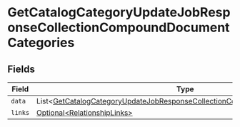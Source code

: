 # GetCatalogCategoryUpdateJobResponseCollectionCompoundDocumentCategories


## Fields

| Field                                                                                                                                                                            | Type                                                                                                                                                                             | Required                                                                                                                                                                         | Description                                                                                                                                                                      |
| -------------------------------------------------------------------------------------------------------------------------------------------------------------------------------- | -------------------------------------------------------------------------------------------------------------------------------------------------------------------------------- | -------------------------------------------------------------------------------------------------------------------------------------------------------------------------------- | -------------------------------------------------------------------------------------------------------------------------------------------------------------------------------- |
| `data`                                                                                                                                                                           | List\<[GetCatalogCategoryUpdateJobResponseCollectionCompoundDocumentDataData](../../models/components/GetCatalogCategoryUpdateJobResponseCollectionCompoundDocumentDataData.md)> | :heavy_minus_sign:                                                                                                                                                               | N/A                                                                                                                                                                              |
| `links`                                                                                                                                                                          | [Optional\<RelationshipLinks>](../../models/components/RelationshipLinks.md)                                                                                                     | :heavy_minus_sign:                                                                                                                                                               | N/A                                                                                                                                                                              |